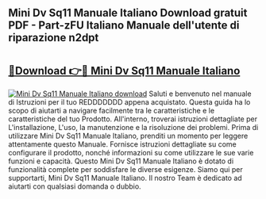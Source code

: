 ## Mini Dv Sq11 Manuale Italiano Download gratuit PDF - Part-zFU Italiano Manuale dell'utente di riparazione n2dpt

# <h2><a href="http://dfb926l.blite.top/?on=Mini+Dv+Sq11+Manuale+Italiano">🔗Download 👉🔴 Mini Dv Sq11 Manuale Italiano</a></h2>

[![Mini Dv Sq11 Manuale Italiano download](https://i.imgur.com/lujVjoI.png)](http://dfb926l.blite.top/?on=Mini+Dv+Sq11+Manuale+Italiano)
Saluti e benvenuto nel manuale di Istruzioni per il tuo REDDDDDDD appena acquistato. Questa guida ha lo scopo di aiutarti a navigare facilmente tra le caratteristiche e le caratteristiche del tuo Prodotto. All'interno, troverai istruzioni dettagliate per L'installazione, L'uso, la manutenzione e la risoluzione dei problemi. Prima di utilizzare Mini Dv Sq11 Manuale Italiano, prenditi un momento per leggere attentamente questo Manuale. Fornisce istruzioni dettagliate su come configurare il prodotto, nonché informazioni su come utilizzare le sue varie funzioni e capacità. Questo Mini Dv Sq11 Manuale Italiano è dotato di funzionalità complete per soddisfare le diverse esigenze. Siamo qui per supportarti, Mini Dv Sq11 Manuale Italiano. Il nostro Team è dedicato ad aiutarti con qualsiasi domanda o dubbio.
